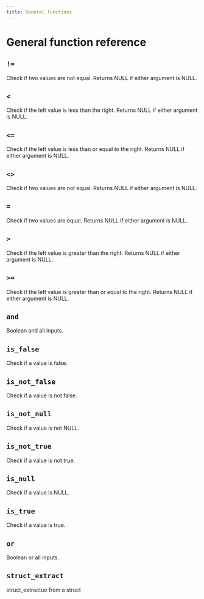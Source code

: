 ```yaml
---
title: General functions
---
```


# General function reference

<!-- DOCSGEN_START general_functions -->

## `!=`

Check if two values are not equal. Returns NULL if either argument is NULL.

## `<`

Check if the left value is less than the right. Returns NULL if either argument is NULL.

## `<=`

Check if the left value is less than or equal to the right. Returns NULL if either argument is NULL.

## `<>`

Check if two values are not equal. Returns NULL if either argument is NULL.

## `=`

Check if two values are equal. Returns NULL if either argument is NULL.

## `>`

Check if the left value is greater than the right. Returns NULL if either argument is NULL.

## `>=`

Check if the left value is greater than or equal to the right. Returns NULL if either argument is NULL.

## `and`

Boolean and all inputs.

## `is_false`

Check if a value is false.

## `is_not_false`

Check if a value is not false.

## `is_not_null`

Check if a value is not NULL.

## `is_not_true`

Check if a value is not true.

## `is_null`

Check if a value is NULL.

## `is_true`

Check if a value is true.

## `or`

Boolean or all inputs.

## `struct_extract`

struct_extractue from a struct


<!-- DOCSGEN_END -->
